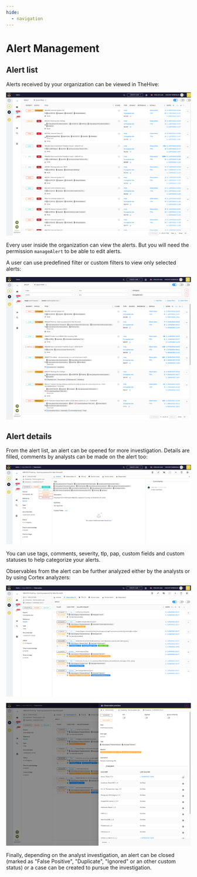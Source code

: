 ```yaml
---
hide:
  - navigation
---
```


# Alert Management

## Alert list

Alerts received by your organization can be viewed in TheHive:

![Alert List](../images/how-to/alert-management/alert_list.png)

Every user inside the organization can view the alerts. But you will need the permission `manageAlert` to be able to edit alerts.

A user can use predefined filter or custom filters to view only selected alerts:

![Alert List with filters](../images/how-to/alert-management/alert_list_filters.png)

## Alert details

From the alert list, an alert can be opened for more investigation. Details are filled, comments by analysts can be made on the alert too:

![Alert details](../images/how-to/alert-management/alert_details.png)

You can use tags, comments, severity, tlp, pap, custom fields and custom statuses to help categorize your alerts.

Observables from the alert can be further analyzed either by the analysts or by using Cortex analyzers:

![Alert observables](../images/how-to/alert-management/alert_observables.png)

![Alert observable analyzers](../images/how-to/alert-management/alert_observable_jobs.png)

Finally, depending on the analyst investigation, an alert can be closed (marked as "False Positive", "Duplicate", "Ignored" or an other custom status) or a case can be created to pursue the investigation.
